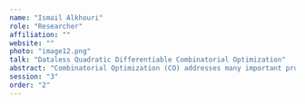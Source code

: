 ```yaml
---
name: "Ismail Alkhouri"
role: "Researcher"
affiliation: ""
website: ""
photo: "image12.png"
talk: "Dataless Quadratic Differentiable Combinatorial Optimization"
abstract: "Combinatorial Optimization (CO) addresses many important problems, including the Maximum Independent Set (MIS) problem and the Maximum Cut (MaxCut) Problem. Alongside exact and heuristic solvers, differentiable approaches have emerged, often using training data. Here, we propose a new dataless quadratic formulation for MIS and MaxCut. We characterize local minimizers and stationary points and derive conditions with respect to the solution. To tackle the non-convexity of the objectives, we propose optimizing several initializations in parallel using momentum-based gradient descent. Our experimental results demonstrate the effectiveness of the proposed method compared to exact, heuristic, sampling, and data-centric approaches. Notably, our method avoids the out-of-distribution tuning and reliance on (un)labeled data required by data-centric methods. Additionally, a key advantage of our approach is that, unlike exact and heuristic solvers, the runtime scales only with the number of nodes in the graph, not the number of edges."
session: "3"
order: "2"
---
```

